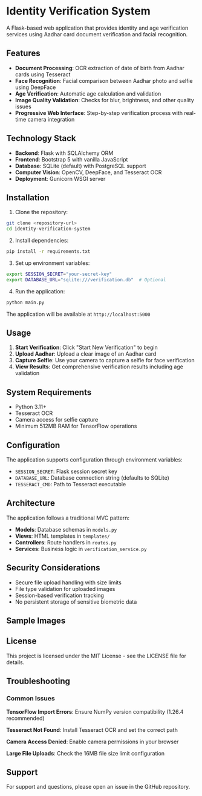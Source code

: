 # Identity Verification System

A Flask-based web application that provides identity and age verification services using Aadhar card document verification and facial recognition.

## Features

- **Document Processing**: OCR extraction of date of birth from Aadhar cards using Tesseract
- **Face Recognition**: Facial comparison between Aadhar photo and selfie using DeepFace
- **Age Verification**: Automatic age calculation and validation
- **Image Quality Validation**: Checks for blur, brightness, and other quality issues
- **Progressive Web Interface**: Step-by-step verification process with real-time camera integration

## Technology Stack

- **Backend**: Flask with SQLAlchemy ORM
- **Frontend**: Bootstrap 5 with vanilla JavaScript
- **Database**: SQLite (default) with PostgreSQL support
- **Computer Vision**: OpenCV, DeepFace, and Tesseract OCR
- **Deployment**: Gunicorn WSGI server

## Installation

1. Clone the repository:

```bash
git clone <repository-url>
cd identity-verification-system
```

2. Install dependencies:

```bash
pip install -r requirements.txt
```

3. Set up environment variables:

```bash
export SESSION_SECRET="your-secret-key"
export DATABASE_URL="sqlite:///verification.db"  # Optional
```

4. Run the application:

```bash
python main.py
```

The application will be available at `http://localhost:5000`

## Usage

1. **Start Verification**: Click "Start New Verification" to begin
2. **Upload Aadhar**: Upload a clear image of an Aadhar card
3. **Capture Selfie**: Use your camera to capture a selfie for face verification
4. **View Results**: Get comprehensive verification results including age validation

## System Requirements

- Python 3.11+
- Tesseract OCR
- Camera access for selfie capture
- Minimum 512MB RAM for TensorFlow operations

## Configuration

The application supports configuration through environment variables:

- `SESSION_SECRET`: Flask session secret key
- `DATABASE_URL`: Database connection string (defaults to SQLite)
- `TESSERACT_CMD`: Path to Tesseract executable

## Architecture

The application follows a traditional MVC pattern:

- **Models**: Database schemas in `models.py`
- **Views**: HTML templates in `templates/`
- **Controllers**: Route handlers in `routes.py`
- **Services**: Business logic in `verification_service.py`

## Security Considerations

- Secure file upload handling with size limits
- File type validation for uploaded images
- Session-based verification tracking
- No persistent storage of sensitive biometric data

## Sample Images

## License

This project is licensed under the MIT License - see the LICENSE file for details.

## Troubleshooting

### Common Issues

**TensorFlow Import Errors**: Ensure NumPy version compatibility (1.26.4 recommended)

**Tesseract Not Found**: Install Tesseract OCR and set the correct path

**Camera Access Denied**: Enable camera permissions in your browser

**Large File Uploads**: Check the 16MB file size limit configuration

## Support

For support and questions, please open an issue in the GitHub repository.
